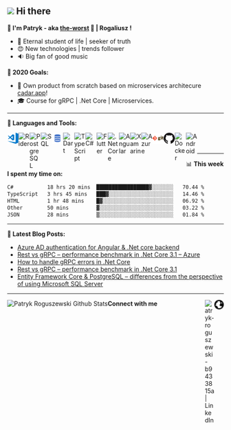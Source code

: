 ## <img src="https://media.giphy.com/media/hvRJCLFzcasrR4ia7z/giphy.gif" width="25px"> Hi there 

**💁 I'm Patryk - aka [the-worst](https://the-worst.dev) 🤣 | Rogaliusz !**

- 🔭 Eternal student of life | seeker of truth
- 😍 New technologies | trends follower
- 🔉 Big fan of good music 

**🥅 2020 Goals:**
- 💽 Own product from scratch based on microservices architecure [cadar.app](https://panel.cadar.it)!
- 🎓 Course for gRPC | .Net Core | Microservices.

---

**📐 Languages and Tools:**

<img align="left" alt="Visual Studio Code" width="26px" src="https://raw.githubusercontent.com/github/explore/80688e429a7d4ef2fca1e82350fe8e3517d3494d/topics/visual-studio-code/visual-studio-code.png" />
<img align="left" alt="Rider" width="26px" src="https://raw.githubusercontent.com/0install/0install.de-feeds/master/Rider.ico" />

<img align="left" alt="PostgreSQL" width="26px" src="https://raw.githubusercontent.com/0install/0install.de-feeds/master/pgAdmin3.ico" />
<img align="left" alt="SQL" width="26px" src="https://issues.streamsets.com/secure/attachment/14575/sql-server.png" />
<img align="left" alt="SQL Server" width="26px" src="https://raw.githubusercontent.com/github/explore/80688e429a7d4ef2fca1e82350fe8e3517d3494d/topics/sql/sql.png" />
<img align="left" alt="Dart" width="26px" src="https://www.fluttericon.com/logo_dart_192px.svg" />
<img align="left" alt="TypeScript" width="26px" src="https://cdn.iconscout.com/icon/free/png-512/typescript-1174965.png" />
<img align="left" alt="C#" width="26px" src="https://upload.wikimedia.org/wikipedia/commons/thumb/7/7a/C_Sharp_logo.svg/1200px-C_Sharp_logo.svg.png" />

<img align="left" alt="Flutter" width="26px" src="https://strattonapps.com/wp-content/uploads/2020/02/flutter-logo-5086DD11C5-seeklogo.com_.png" />
<img align="left" alt=".Net Core" width="26px" src="https://upload.wikimedia.org/wikipedia/commons/thumb/e/ee/.NET_Core_Logo.svg/512px-.NET_Core_Logo.svg.png" />
<img align="left" alt="Angular" width="26px" src="https://cdn.worldvectorlogo.com/logos/angular-icon.svg" />
<img align="left" alt="Xamarin" width="26px" src="https://cdn.iconscout.com/icon/free/png-512/xamarin-282427.png" />

<img align="left" alt="Azure" width="26px" src="https://image.flaticon.com/icons/png/512/873/873107.png" />
<img align="left" alt="Git" width="26px" src="https://raw.githubusercontent.com/github/explore/80688e429a7d4ef2fca1e82350fe8e3517d3494d/topics/git/git.png" />
<img align="left" alt="GitHub" width="26px" src="https://raw.githubusercontent.com/github/explore/78df643247d429f6cc873026c0622819ad797942/topics/github/github.png" />
<img align="left" alt="Docker" width="26px" src="https://cdn3.iconfinder.com/data/icons/logos-and-brands-adobe/512/97_Docker-512.png" />
<img align="left" alt="Android" width="26px" src="https://image.flaticon.com/icons/png/512/174/174836.png" />





<br />
<br />

---

📊 **This week I spent my time on:**
<!--START_SECTION:waka-->
```text
C#           18 hrs 20 mins  █████████████████▓░░░░░░░   70.44 % 
TypeScript   3 hrs 45 mins   ███▓░░░░░░░░░░░░░░░░░░░░░   14.46 % 
HTML         1 hr 48 mins    █▓░░░░░░░░░░░░░░░░░░░░░░░   06.92 % 
Other        50 mins         ▓░░░░░░░░░░░░░░░░░░░░░░░░   03.22 % 
JSON         28 mins         ▒░░░░░░░░░░░░░░░░░░░░░░░░   01.84 % 
```
<!--END_SECTION:waka-->

---

**📕 Latest Blog Posts:**
<!-- BLOG-POST-LIST:START -->
- [Azure AD authentication for Angular & .Net core backend](https://the-worst.dev/azure-ad-authentication-for-angular-net-core-backend/)
- [Rest vs gRPC – performance benchmark in .Net Core 3.1 – Azure](https://the-worst.dev/rest-vs-grpc-performance-benchmark-in-net-core-3-1-azure/)
- [How to handle gRPC errors in .Net Core](https://the-worst.dev/how-to-handle-grpc-errors-in-net-core/)
- [Rest vs gRPC – performance benchmark in .Net Core 3.1](https://the-worst.dev/rest-vs-grpc-performance-benchmark-in-net-core-3-1/)
- [Entity Framework Core & PostgreSQL – differences from the perspective of using Microsoft SQL Server](https://the-worst.dev/entity-framework-core-postgresql-differences-from-the-perspective-of-using-microsoft-sql-server/)
<!-- BLOG-POST-LIST:END -->

---

<img align="left" alt="Patryk Roguszewski Github Stats" src="https://github-readme-stats.codestackr.vercel.app/api?username=rogaliusz&show_icons=true&hide_border=true" />


**Connect with me**
[<img align="right" alt="the-worst.dev" width="22px" src="https://raw.githubusercontent.com/iconic/open-iconic/master/svg/globe.svg" />](https://the-worst.dev)
[<img align="right" alt="atryk-roguszewski-b9433815a | LinkedIn" width="22px" src="https://cdn.jsdelivr.net/npm/simple-icons@v3/icons/linkedin.svg" />](https://www.linkedin.com/in/patryk-roguszewski-b9433815a/)
